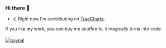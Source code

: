 ### Hi there 👋

- ⚓ Right now I'm contributing on [TrueCharts](https://github.com/truecharts/apps/). 


If you like my work, you can buy me acoffee ☕, it magically turns into code 

[![paypal](https://img.shields.io/badge/Donate-PayPal-green.svg)](https://www.paypal.com/donate?hosted_button_id=FAC92A294YPRS)


<!--
**stavros-k/stavros-k** is a ✨ _special_ ✨ repository because its `README.md` (this file) appears on your GitHub profile.

Here are some ideas to get you started:

- 🔭 I’m currently working on ...
- 🌱 I’m currently learning ...
- 👯 I’m looking to collaborate on ...
- 🤔 I’m looking for help with ...
- 💬 Ask me about ...
- 📫 How to reach me: ...
- 😄 Pronouns: ...
- ⚡ Fun fact: ...
-->
